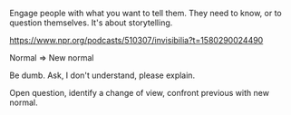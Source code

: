 Engage people with what you want to tell them. They need to know, or to question themselves. It's about storytelling.

https://www.npr.org/podcasts/510307/invisibilia?t=1580290024490

Normal => New normal

Be dumb. Ask, I don't understand, please explain.

Open question, identify a change of view, confront previous with new normal.
